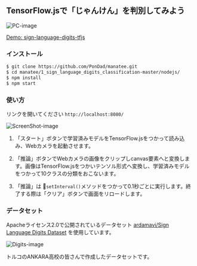 ## TensorFlow.jsで「じゃんけん」を判別してみよう

![PC-image](https://raw.githubusercontent.com/PonDad/manatee/master/1_sign_language_digits_classification-master/nodejs/static/img/sign-language-digits.gif)

[Demo: sign-language-digits-tfjs](https://sign-language-digits-tfjs.herokuapp.com/)

### インストール

```bash
$ git clone https://github.com/PonDad/manatee.git
$ cd manatee/1_sign_language_digits_classification-master/nodejs/
$ npm install
$ npm start
```

### 使い方

リンクを開いてください `http://localhost:8080/`

![ScreenShot-image](https://raw.githubusercontent.com/PonDad/manatee/master/1_sign_language_digits_classification-master/nodejs/static/img/Screenshot.png)

1. 「スタート」ボタンで学習済みモデルをTensorFlow.jsをつかって読み込み、Webカメラを起動させます。

2. 「推論」ボタンでWebカメラの画像をクリップしcanvas要素へと変換します。画像はTensorFlow.jsをつかいテンソル形式へ変換し、学習済みモデルをつかって10クラスの分類をおこないます。

3. 「推論」は `setInterval()`メソッドをつかって0.1秒ごとに実行します。終了する際は「クリア」ボタンで画面をリロードします。

### データセット

Apacheライセンス2.0で公開されているデータセット [ardamavi/Sign Language Digits Dataset](https://github.com/ardamavi/Sign-Language-Digits-Dataset) を使用しています。

![Digits-image](https://raw.githubusercontent.com/PonDad/manatee/master/1_sign_language_digits_classification-master/nodejs/static/img/digit.png)

トルコのANKARA高校の皆さんで作成したデータセットです。
